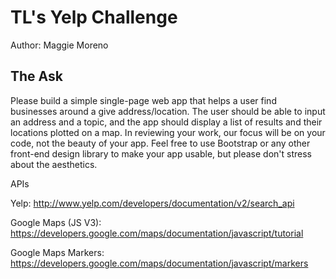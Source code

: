 # TL's Yelp Challenge
Author: Maggie Moreno

## The Ask

Please build a simple single-page web app that helps a user find businesses around a give address/location. The user should be able to input an address and a topic, and the app should display a list of results and their locations plotted on a map. In reviewing your work, our focus will be on your code, not the beauty of your app. Feel free to use Bootstrap or any other front-end design library to make your app usable, but please don't stress about the aesthetics.

APIs

Yelp:
http://www.yelp.com/developers/documentation/v2/search_api

Google Maps (JS V3):
https://developers.google.com/maps/documentation/javascript/tutorial

Google Maps Markers:
https://developers.google.com/maps/documentation/javascript/markers

